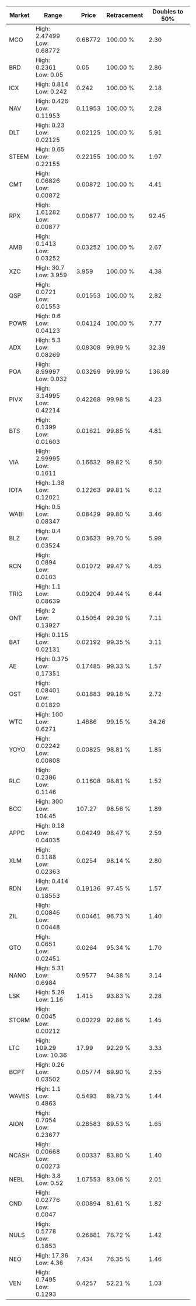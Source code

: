 | Market | Range | Price| Retracement | Doubles to 50% |
| --- | --- | --- | --- | --- |
| MCO | High: 2.47499<br />Low: 0.68772 | 0.68772 | 100.00 % | 2.30 |
| BRD | High: 0.2361<br />Low: 0.05 | 0.05 | 100.00 % | 2.86 |
| ICX | High: 0.814<br />Low: 0.242 | 0.242 | 100.00 % | 2.18 |
| NAV | High: 0.426<br />Low: 0.11953 | 0.11953 | 100.00 % | 2.28 |
| DLT | High: 0.23<br />Low: 0.02125 | 0.02125 | 100.00 % | 5.91 |
| STEEM | High: 0.65<br />Low: 0.22155 | 0.22155 | 100.00 % | 1.97 |
| CMT | High: 0.06826<br />Low: 0.00872 | 0.00872 | 100.00 % | 4.41 |
| RPX | High: 1.61282<br />Low: 0.00877 | 0.00877 | 100.00 % | 92.45 |
| AMB | High: 0.1413<br />Low: 0.03252 | 0.03252 | 100.00 % | 2.67 |
| XZC | High: 30.7<br />Low: 3.959 | 3.959 | 100.00 % | 4.38 |
| QSP | High: 0.0721<br />Low: 0.01553 | 0.01553 | 100.00 % | 2.82 |
| POWR | High: 0.6<br />Low: 0.04123 | 0.04124 | 100.00 % | 7.77 |
| ADX | High: 5.3<br />Low: 0.08269 | 0.08308 | 99.99 % | 32.39 |
| POA | High: 8.99997<br />Low: 0.032 | 0.03299 | 99.99 % | 136.89 |
| PIVX | High: 3.14995<br />Low: 0.42214 | 0.42268 | 99.98 % | 4.23 |
| BTS | High: 0.1399<br />Low: 0.01603 | 0.01621 | 99.85 % | 4.81 |
| VIA | High: 2.99995<br />Low: 0.1611 | 0.16632 | 99.82 % | 9.50 |
| IOTA | High: 1.38<br />Low: 0.12021 | 0.12263 | 99.81 % | 6.12 |
| WABI | High: 0.5<br />Low: 0.08347 | 0.08429 | 99.80 % | 3.46 |
| BLZ | High: 0.4<br />Low: 0.03524 | 0.03633 | 99.70 % | 5.99 |
| RCN | High: 0.0894<br />Low: 0.0103 | 0.01072 | 99.47 % | 4.65 |
| TRIG | High: 1.1<br />Low: 0.08639 | 0.09204 | 99.44 % | 6.44 |
| ONT | High: 2<br />Low: 0.13927 | 0.15054 | 99.39 % | 7.11 |
| BAT | High: 0.115<br />Low: 0.02131 | 0.02192 | 99.35 % | 3.11 |
| AE | High: 0.375<br />Low: 0.17351 | 0.17485 | 99.33 % | 1.57 |
| OST | High: 0.08401<br />Low: 0.01829 | 0.01883 | 99.18 % | 2.72 |
| WTC | High: 100<br />Low: 0.6271 | 1.4686 | 99.15 % | 34.26 |
| YOYO | High: 0.02242<br />Low: 0.00808 | 0.00825 | 98.81 % | 1.85 |
| RLC | High: 0.2386<br />Low: 0.1146 | 0.11608 | 98.81 % | 1.52 |
| BCC | High: 300<br />Low: 104.45 | 107.27 | 98.56 % | 1.89 |
| APPC | High: 0.18<br />Low: 0.04035 | 0.04249 | 98.47 % | 2.59 |
| XLM | High: 0.1188<br />Low: 0.02363 | 0.0254 | 98.14 % | 2.80 |
| RDN | High: 0.414<br />Low: 0.18553 | 0.19136 | 97.45 % | 1.57 |
| ZIL | High: 0.00846<br />Low: 0.00448 | 0.00461 | 96.73 % | 1.40 |
| GTO | High: 0.0651<br />Low: 0.02451 | 0.0264 | 95.34 % | 1.70 |
| NANO | High: 5.31<br />Low: 0.6984 | 0.9577 | 94.38 % | 3.14 |
| LSK | High: 5.29<br />Low: 1.16 | 1.415 | 93.83 % | 2.28 |
| STORM | High: 0.0045<br />Low: 0.00212 | 0.00229 | 92.86 % | 1.45 |
| LTC | High: 109.29<br />Low: 10.36 | 17.99 | 92.29 % | 3.33 |
| BCPT | High: 0.26<br />Low: 0.03502 | 0.05774 | 89.90 % | 2.55 |
| WAVES | High: 1.1<br />Low: 0.4863 | 0.5493 | 89.73 % | 1.44 |
| AION | High: 0.7054<br />Low: 0.23677 | 0.28583 | 89.53 % | 1.65 |
| NCASH | High: 0.00668<br />Low: 0.00273 | 0.00337 | 83.80 % | 1.40 |
| NEBL | High: 3.8<br />Low: 0.52 | 1.07553 | 83.06 % | 2.01 |
| CND | High: 0.02776<br />Low: 0.0047 | 0.00894 | 81.61 % | 1.82 |
| NULS | High: 0.5778<br />Low: 0.1853 | 0.26881 | 78.72 % | 1.42 |
| NEO | High: 17.36<br />Low: 4.36 | 7.434 | 76.35 % | 1.46 |
| VEN | High: 0.7495<br />Low: 0.1293 | 0.4257 | 52.21 % | 1.03 |

